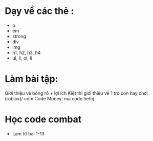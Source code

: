 # Dạy về các thẻ :
- p
- em
- strong
- div
- img
- h1, h2, h3, h4
- ul, li, ol, li
# Làm bài tập:
Giới thiệu về bóng rổ  + lợi ích
Kiệt thì giới thiệu về 1 trò con hay chơi (roblox)/ cơm
Code Money: ma code
hefcj
# Học code combat
- Làm từ bài 1-13